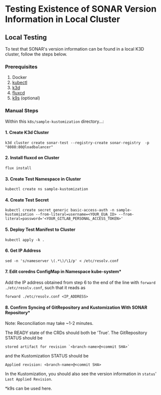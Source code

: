 # Testing Existence of SONAR Version Information in Local Cluster

## Local Testing

To test that SONAR's version information can be found in a local K3D cluster, follow the steps below.

### Prerequisites

1. Docker
2. [kubectl](https://kubernetes.io/docs/tasks/tools/)
3. [k3d](https://k3d.io/)
4. [fluxcd](https://github.com/fluxcd/flux2/)
5. [k9s](https://k9scli.io/) (optional)

### Manual Steps

Within this `k8s/sample-kustomization` directory...:

#### 1. Create K3d Cluster

```shell
k3d cluster create sonar-test --registry-create sonar-registry  -p "8088:80@loadbalancer"
```

#### 2. Install fluxcd on Cluster

```shell
flux install
```

#### 3. Create Test Namespace in Cluster

```shell
kubectl create ns sample-kustomization
```

#### 4. Create Test Secret

```shell
kubectl create secret generic basic-access-auth -n sample-kustomization --from-literal=username=<YOUR_EUA_ID> --from-literal=password='<YOUR_GITLAB_PERSONAL_ACCESS_TOKEN>'
```

#### 5. Deploy Test Manifest to Cluster
```shell
kubectl apply -k .
```

#### 6. Get IP Address
```shell
sed -n 's/nameserver \(.*\)/\1/p' < /etc/resolv.conf
```

#### 7. Edit coredns ConfigMap in Namespace kube-system*

Add the IP address obtained from step 6 to the end of the line with `forward ./etc/resolv.conf`, such that it reads as

```shell
forward ./etc/resolv.conf <IP_ADDRESS>
```

#### 8. Confirm Syncing of GitRepository and Kustomization With SONAR Repository*

Note: Reconciliation may take ~1-2 minutes.

The READY state of the CRDs should both be 'True'. The GitRepository STATUS should be
```shell
stored artifact for revision `<branch-name>@<commit SHA>`
```
and the Kustomization STATUS should be
```shell
Applied revision: <branch-name>@<commit SHA>
```

In the Kustomization, you should also see the version information in `status`' `Last Applied Revision`.

*k9s can be used here.



